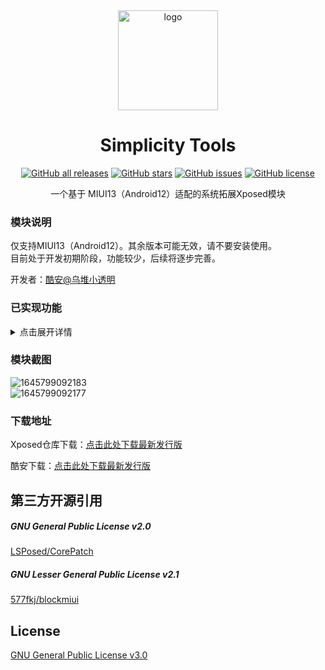 <div align="center">
   <img width="160" src="https://raw.githubusercontent.com/LittleTurtle2333/SimplicityTools/main/doc/ic_launcher.png" alt="logo">
   <h1>Simplicity Tools</h1>
   <a href="https://github.com/Xposed-Modules-Repo/com.lt2333.simplicitytools/releases"><img alt="GitHub all releases" src="https://img.shields.io/github/downloads/Xposed-Modules-Repo/com.lt2333.simplicitytools/total?label=Downloads"></a>
   <a href="https://github.com/LittleTurtle2333/SimplicityTools/stargazers"><img alt="GitHub stars" src="https://img.shields.io/github/stars/LittleTurtle2333/SimplicityTools"></a>
   <a href="https://github.com/LittleTurtle2333/SimplicityTools/issues"><img alt="GitHub issues" src="https://img.shields.io/github/issues/LittleTurtle2333/SimplicityTools"></a>
   <a href="https://github.com/LittleTurtle2333/SimplicityTools/blob/main/LICENSE"><img alt="GitHub license" src="https://img.shields.io/github/license/LittleTurtle2333/SimplicityTools"></a>
   <p>一个基于 MIUI13（Android12）适配的系统拓展Xposed模块</p>
</div>


### 模块说明

仅支持MIUI13（Android12）。其余版本可能无效，请不要安装使用。  
目前处于开发初期阶段，功能较少，后续将逐步完善。  

开发者：[酷安@乌堆小透明](http://www.coolapk.com/u/883441)  

### 已实现功能
<details>
<summary>点击展开详情</summary>

- 界面
	- 移除上层显示通知
- 状态栏
	- 状态栏网速秒刷新
	- 隐藏状态栏电量（%）
	- 隐藏状态栏网速（/s）单位
	- 解除通知图标个数上限
- 状态栏时钟格式
	- 显示年份开关
	- 显示月份开关
	- 显示日期开关
	- 显示星期开关
	- 显示时辰开关
	- 显示时段开关
	- 显示秒数开关
	- 隐藏间隔开关
	- 双行显示开关
	- 时钟大小自定义
	- 双排时钟大小自定义
- 状态栏图标
	- 隐藏电池图标开关
	- 隐藏GPS图标开关
	- 隐藏蓝牙图标开关
	- 隐藏蓝牙电量图标开关
	- 隐藏小HD图标开关
	- 隐藏大HD图标开关
	- 隐藏HD无服务开关
	- 隐藏SIM卡一图标开关
	- 隐藏SIM卡二图标开关
	- 隐藏无SIM卡图标开关
	- 隐藏移动类型图标开关
	- 隐藏移动箭头图标开关
	- 隐藏WIFI图标开关
	- 隐藏WIFI箭头开关
	- 隐藏WiFi辅助图标开关
	- 隐藏WIFI热点图标开关
	- 隐藏VPN图标开关
	- 隐藏飞行模式图标开关
	- 隐藏闹钟图标开关
	- 隐藏耳机图标开关
	- 隐藏声音、勿扰图标开关
- 通知面板
	- 显示天气开关
	- 显示天气地区开关
- 桌面
	- 始终显示桌面时钟
- 性能
	- 锁定当前刷新率上限（支持磁贴）
- 其他
	- 允许截图（支持磁贴）
	- 解除安装限制（支持降级、不同签名、无签名安装）
	- 跳过5/10秒警告时间
	- 防止恢复电池优化白名单
	- 解除不支持小窗应用限制
	- 解锁无限裁切图片/截图功能

</details>

### 模块截图
![1645799092183](https://user-images.githubusercontent.com/32336368/155731592-304443db-ea15-4305-8dde-21f3303963bb.jpg)  
![1645799092177](https://user-images.githubusercontent.com/32336368/155731610-66867463-03e3-4610-9639-3bf746938865.jpg)  

### 下载地址

Xposed仓库下载：[点击此处下载最新发行版](https://github.com/Xposed-Modules-Repo/com.lt2333.simplicitytools/releases)  

酷安下载：[点击此处下载最新发行版](https://www.coolapk.com/apk/com.lt2333.simplicitytools)  
## 第三方开源引用
##### GNU General Public License v2.0
[LSPosed/CorePatch](https://github.com/LSPosed/CorePatch)  
##### GNU Lesser General Public License v2.1
[577fkj/blockmiui](https://github.com/577fkj/blockmiui)  

## License
[GNU General Public License v3.0](https://github.com/LittleTurtle2333/SimplicityTools/blob/main/LICENSE)
